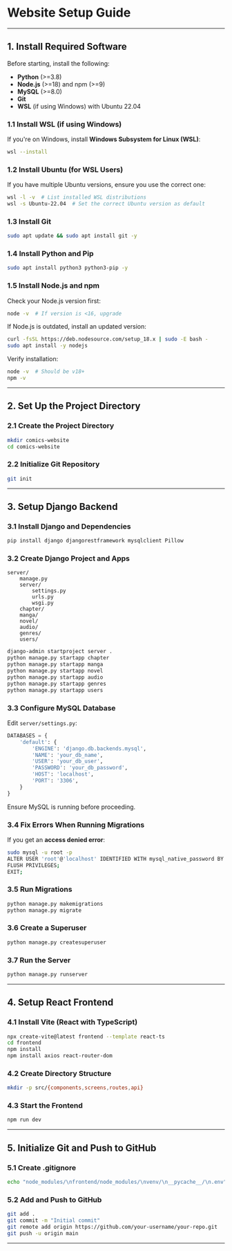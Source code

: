 # Website Setup Guide
---

## 1. Install Required Software

Before starting, install the following:

- **Python** (>=3.8)
- **Node.js** (>=18) and npm (>=9)
- **MySQL** (>=8.0)
- **Git**
- **WSL** (if using Windows) with Ubuntu 22.04

### **1.1 Install WSL (if using Windows)**
If you're on Windows, install **Windows Subsystem for Linux (WSL)**:
```sh
wsl --install
```

### **1.2 Install Ubuntu (for WSL Users)**
If you have multiple Ubuntu versions, ensure you use the correct one:
```sh
wsl -l -v  # List installed WSL distributions
wsl -s Ubuntu-22.04  # Set the correct Ubuntu version as default
```

### **1.3 Install Git**
```sh
sudo apt update && sudo apt install git -y
```

### **1.4 Install Python and Pip**
```sh
sudo apt install python3 python3-pip -y
```

### **1.5 Install Node.js and npm**
Check your Node.js version first:
```sh
node -v  # If version is <16, upgrade
```
If Node.js is outdated, install an updated version:
```sh
curl -fsSL https://deb.nodesource.com/setup_18.x | sudo -E bash -
sudo apt install -y nodejs
```
Verify installation:
```sh
node -v  # Should be v18+
npm -v
```

---

## 2. Set Up the Project Directory

### **2.1 Create the Project Directory**
```sh
mkdir comics-website
cd comics-website
```

### **2.2 Initialize Git Repository**
```sh
git init
```

---

## 3. Setup Django Backend

### **3.1 Install Django and Dependencies**
```sh
pip install django djangorestframework mysqlclient Pillow
```

### **3.2 Create Django Project and Apps**
```
server/
    manage.py
    server/
        settings.py
        urls.py
        wsgi.py
    chapter/
    manga/
    novel/
    audio/
    genres/
    users/
```

```sh
django-admin startproject server .
python manage.py startapp chapter
python manage.py startapp manga
python manage.py startapp novel
python manage.py startapp audio
python manage.py startapp genres
python manage.py startapp users
```

### **3.3 Configure MySQL Database**
Edit `server/settings.py`:
```python
DATABASES = {
    'default': {
        'ENGINE': 'django.db.backends.mysql',
        'NAME': 'your_db_name',
        'USER': 'your_db_user',
        'PASSWORD': 'your_db_password',
        'HOST': 'localhost',
        'PORT': '3306',
    }
}
```
Ensure MySQL is running before proceeding.

### **3.4 Fix Errors When Running Migrations**
If you get an **access denied error**:
```sh
sudo mysql -u root -p
ALTER USER 'root'@'localhost' IDENTIFIED WITH mysql_native_password BY 'your_db_password';
FLUSH PRIVILEGES;
EXIT;
```

### **3.5 Run Migrations**
```sh
python manage.py makemigrations
python manage.py migrate
```

### **3.6 Create a Superuser**
```sh
python manage.py createsuperuser
```

### **3.7 Run the Server**
```sh
python manage.py runserver
```

---

## 4. Setup React Frontend

### **4.1 Install Vite (React with TypeScript)**
```sh
npx create-vite@latest frontend --template react-ts
cd frontend
npm install
npm install axios react-router-dom
```

### **4.2 Create Directory Structure**
```sh
mkdir -p src/{components,screens,routes,api}
```

### **4.3 Start the Frontend**
```sh
npm run dev
```

---

## 5. Initialize Git and Push to GitHub

### **5.1 Create .gitignore**
```sh
echo "node_modules/\nfrontend/node_modules/\nvenv/\n__pycache__/\n.env" > .gitignore
```

### **5.2 Add and Push to GitHub**
```sh
git add .
git commit -m "Initial commit"
git remote add origin https://github.com/your-username/your-repo.git
git push -u origin main
```

---

